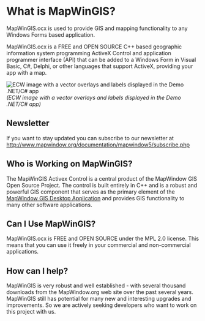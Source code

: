 # What is MapWinGIS?

MapWinGIS.ocx is used to provide GIS and mapping functionality to any Windows Forms based application.

MapWinGIS.ocx is a FREE and OPEN SOURCE C++ based geographic information system programming ActiveX Control and application programmer 
interface (API) that can be added to a Windows Form in Visual Basic, C#, Delphi, or other languages that support ActiveX, providing your 
app with a map.

![ECW image with a vector overlays and labels displayed in the Demo .NET/C# app](http://download-codeplex.sec.s-msft.com/Download?ProjectName=mapwingis&DownloadId=1382142 "ECW image with a vector overlays and labels displayed in the Demo .NET/C# app")   
_(ECW image with a vector overlays and labels displayed in the Demo .NET/C# app)_

## Newsletter
If you want to stay updated you can subscribe to our newsletter at http://www.mapwindow.org/documentation/mapwindow5/subscribe.php

## Who is Working on MapWinGIS?
The MapWinGIS Activex Control is a central product of the MapWindow GIS Open Source Project. The control is built entirely in C++ and 
is a robust and powerful GIS component that serves as the primary element of the [MapWindow GIS Desktop Application](https://github.com/MapWindow/MapWindow5) and provides GIS functionality 
to many other software applications.

## Can I Use MapWinGIS?
MapWinGIS.ocx is FREE and OPEN SOURCE under the MPL 2.0 license. This means that you can use it freely in your commercial and 
non-commercial applications.

## How can I help?
MapWinGIS is very robust and well established - with several thousand downloads from the MapWindow.org web site over the past several 
years. MapWinGIS still has potential for many new and interesting upgrades and improvements. So we are actively seeking developers who 
want to work on this project with us.
